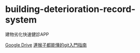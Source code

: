 # building-deterioration-record-system
建物劣化快速健診APP

[Google Drive](https://drive.google.com/drive/folders/1yrxwqZOx9duh9rUa-ipmlM8Of6A6jEHB?usp=sharing)
[連猴子都能懂的git入門指南](https://backlog.com/git-tutorial/tw/)
